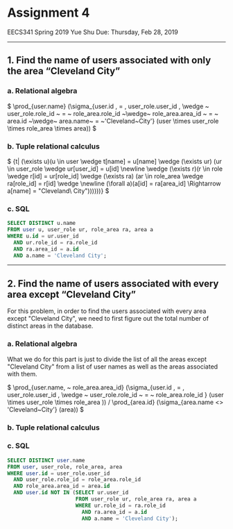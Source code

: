 # Assignment 4

  EECS341 Spring 2019
  Yue Shu
  Due: Thursday, Feb 28, 2019

---

## 1. Find the name of users associated with only the area “Cleveland City”

### a. Relational algebra

$ \prod_{user.name} (\sigma_{user.id \, = \, user\_role.user\_id \, \wedge ~ user\_role.role\_id ~ = ~ role\_area.role\_id ~\wedge~ role\_area.area\_id ~ = ~ area.id ~\wedge~ area.name~ = ~'Cleveland~City'} (user \times user\_role \times role\_area \times area)) $

### b. Tuple relational calculus

$ \{t| (\exists u)(u \in user \wedge t[name] = u[name] \wedge (\exists ur) (ur \in user\_role \wedge ur[user\_id] = u[id] \newline \wedge (\exists r)(r \in role \wedge r[id] = ur[role\_id] \wedge (\exists ra) (ar \in role\_area \wedge ra[role\_id] = r[id] \wedge \newline (\forall a)(a[id] = ra[area\_id] \Rightarrow a[name] = "Cleveland\ City"))))))\}  $

### c. SQL

```sql
SELECT DISTINCT u.name 
FROM user u, user_role ur, role_area ra, area a 
WHERE u.id = ur.user_id  
  AND ur.role_id = ra.role_id 
  AND ra.area_id = a.id 
  AND a.name = 'Cleveland City';
```

--- 

## 2. Find the name of users associated with every area except “Cleveland City”

For this problem, in order to find the users associated with every area except "Cleveland City", we need to first figure out the total number of distinct areas in the database. 

### a. Relational algebra

What we do for this part is just to divide the list of all the areas except "Cleveland City" from a list of user names as well as the areas associated with them. 

$ \prod_{user.name, ~ role\_area.area\_id} (\sigma_{user.id \, = \, user\_role.user\_id \, \wedge ~ user\_role.role\_id ~ = ~ role\_area.role\_id } (user \times user\_role \times role\_area )) / \prod_{area.id} (\sigma_{area.name <> 'Cleveland~City'} (area))  $


### b. Tuple relational calculus


### c. SQL

```sql
SELECT DISTINCT user.name 
FROM user, user_role, role_area, area 
WHERE user.id = user_role.user_id  
  AND user_role.role_id = role_area.role_id 
  AND role_area.area_id = area.id 
  AND user.id NOT IN (SELECT ur.user_id
                      FROM user_role ur, role_area ra, area a
                      WHERE ur.role_id = ra.role_id 
                        AND ra.area_id = a.id 
                        AND a.name = 'Cleveland City');
```
